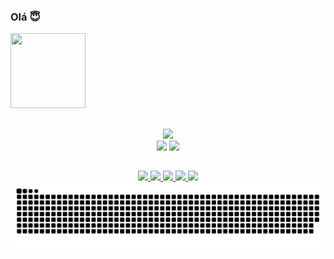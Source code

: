 ### Olá 😇
<div>
  <img width="120" height="120" src="https://media.giphy.com/media/iE4e5c8ExJUhdhvSiw/giphy.gif">

  ## 
  
<div align="center">
  <a href="https://skillicons.dev">
    <img src="https://skillicons.dev/icons?i=java,js,html,css,git" />
  </a>
</div>
<div align="center">
  <img height="150cm" src="https://github-readme-stats.vercel.app/api?username=KyyKelvin&show_icons=true&hide=contribs,prs&cache_seconds=86400&theme=midnight-purple">
  <img height="150cm" src="https://github-readme-stats.vercel.app/api/top-langs/?username=KyyKelvin&repo=github-readme-stats&cache_seconds=86400&theme=midnight-purple">
</div>

## 
<div align="center">
  <a href="mailto:kelvin.augusto@alunos.ifsuldeminas.edu.br">
    <img src="https://img.shields.io/badge/Gmail-D14836?style=for-the-badge&logo=gmail&logoColor=white" target="_blank">
  </a>
  <a href="https://www.instagram.com/kelvin_kyy/" target="_blank">
    <img src="https://img.shields.io/badge/Instagram-E4405F?style=for-the-badge&logo=instagram&logoColor=white" target="_blank">
  </a>
  <a href="#" target="_blank">
    <img src="https://img.shields.io/badge/LinkedIn-0077B5?style=for-the-badge&logo=linkedin&logoColor=white" target="_blank">
  </a>
  <a href="https://open.spotify.com/user/qjawj84kfti7rol4hfq1p9mzf?si=82cf91d50583460d" target="_blank">
    <img src="https://img.shields.io/badge/Spotify-1ED760?&style=for-the-badge&logo=spotify&logoColor=white" target="_blank">
  </a>
  <a href="https://discord.com/channels/@me" target="_blank">
    <img src="https://img.shields.io/badge/Discord-7289DA?style=for-the-badge&logo=discord&logoColor=white" target="_blank">
  </a>
  
  <picture>
  <source media="(prefers-color-scheme: dark)" srcset="https://raw.githubusercontent.com/KyyKelvin/KyyKelvin/output/github-contribution-grid-snake-dark.svg">
  <source media="(prefers-color-scheme: dark)" srcset="https://raw.githubusercontent.com/KyyKelvin/KyyKelvin/output/github-contribution-grid-snake.svg">
  <img alt="github contribution grid snake animation" src="https://raw.githubusercontent.com/KyyKelvin/KyyKelvin/output/github-contribution-grid-snake.svg">
</picture>
  
</div>

